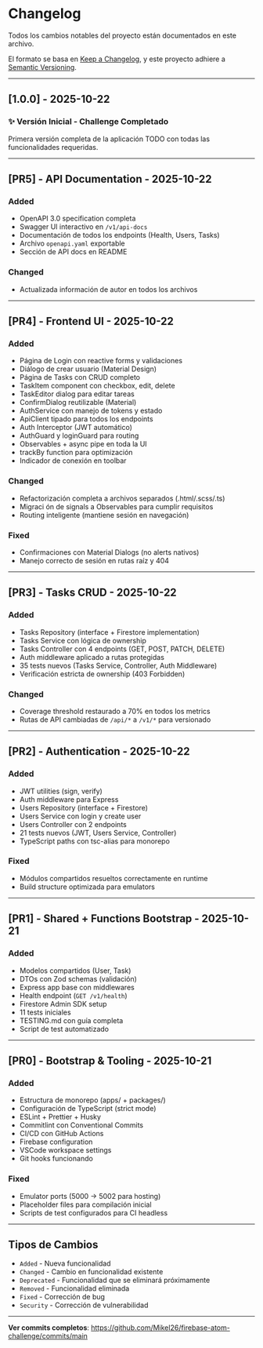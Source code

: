 # Changelog

Todos los cambios notables del proyecto están documentados en este archivo.

El formato se basa en [Keep a Changelog](https://keepachangelog.com/es-ES/1.0.0/),
y este proyecto adhiere a [Semantic Versioning](https://semver.org/lang/es/).

---

## [1.0.0] - 2025-10-22

### ✨ Versión Inicial - Challenge Completado

Primera versión completa de la aplicación TODO con todas las funcionalidades requeridas.

---

## [PR5] - API Documentation - 2025-10-22

### Added

- OpenAPI 3.0 specification completa
- Swagger UI interactivo en `/v1/api-docs`
- Documentación de todos los endpoints (Health, Users, Tasks)
- Archivo `openapi.yaml` exportable
- Sección de API docs en README

### Changed

- Actualizada información de autor en todos los archivos

---

## [PR4] - Frontend UI - 2025-10-22

### Added

- Página de Login con reactive forms y validaciones
- Diálogo de crear usuario (Material Design)
- Página de Tasks con CRUD completo
- TaskItem component con checkbox, edit, delete
- TaskEditor dialog para editar tareas
- ConfirmDialog reutilizable (Material)
- AuthService con manejo de tokens y estado
- ApiClient tipado para todos los endpoints
- Auth Interceptor (JWT automático)
- AuthGuard y loginGuard para routing
- Observables + async pipe en toda la UI
- trackBy function para optimización
- Indicador de conexión en toolbar

### Changed

- Refactorización completa a archivos separados (.html/.scss/.ts)
- Migraci ón de signals a Observables para cumplir requisitos
- Routing inteligente (mantiene sesión en navegación)

### Fixed

- Confirmaciones con Material Dialogs (no alerts nativos)
- Manejo correcto de sesión en rutas raíz y 404

---

## [PR3] - Tasks CRUD - 2025-10-22

### Added

- Tasks Repository (interface + Firestore implementation)
- Tasks Service con lógica de ownership
- Tasks Controller con 4 endpoints (GET, POST, PATCH, DELETE)
- Auth middleware aplicado a rutas protegidas
- 35 tests nuevos (Tasks Service, Controller, Auth Middleware)
- Verificación estricta de ownership (403 Forbidden)

### Changed

- Coverage threshold restaurado a 70% en todos los metrics
- Rutas de API cambiadas de `/api/*` a `/v1/*` para versionado

---

## [PR2] - Authentication - 2025-10-22

### Added

- JWT utilities (sign, verify)
- Auth middleware para Express
- Users Repository (interface + Firestore)
- Users Service con login y create user
- Users Controller con 2 endpoints
- 21 tests nuevos (JWT, Users Service, Controller)
- TypeScript paths con tsc-alias para monorepo

### Fixed

- Módulos compartidos resueltos correctamente en runtime
- Build structure optimizada para emulators

---

## [PR1] - Shared + Functions Bootstrap - 2025-10-21

### Added

- Modelos compartidos (User, Task)
- DTOs con Zod schemas (validación)
- Express app base con middlewares
- Health endpoint (`GET /v1/health`)
- Firestore Admin SDK setup
- 11 tests iniciales
- TESTING.md con guía completa
- Script de test automatizado

---

## [PR0] - Bootstrap & Tooling - 2025-10-21

### Added

- Estructura de monorepo (apps/ + packages/)
- Configuración de TypeScript (strict mode)
- ESLint + Prettier + Husky
- Commitlint con Conventional Commits
- CI/CD con GitHub Actions
- Firebase configuration
- VSCode workspace settings
- Git hooks funcionando

### Fixed

- Emulator ports (5000 → 5002 para hosting)
- Placeholder files para compilación inicial
- Scripts de test configurados para CI headless

---

## Tipos de Cambios

- `Added` - Nueva funcionalidad
- `Changed` - Cambio en funcionalidad existente
- `Deprecated` - Funcionalidad que se eliminará próximamente
- `Removed` - Funcionalidad eliminada
- `Fixed` - Corrección de bug
- `Security` - Corrección de vulnerabilidad

---

**Ver commits completos**: https://github.com/Mikel26/firebase-atom-challenge/commits/main
